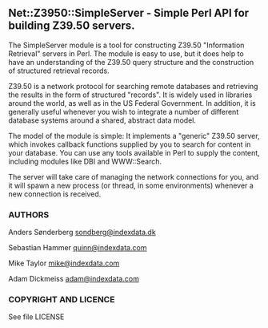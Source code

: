 ## Net::Z3950::SimpleServer - Simple Perl API for building Z39.50 servers.

The SimpleServer module is a tool for constructing Z39.50 "Information
Retrieval" servers in Perl. The module is easy to use, but it does
help to have an understanding of the Z39.50 query structure and the
construction of structured retrieval records.

Z39.50 is a network protocol for searching remote databases and
retrieving the results in the form of structured "records". It is
widely used in libraries around the world, as well as in the US
Federal Government. In addition, it is generally useful whenever you
wish to integrate a number of different database systems around a
shared, abstract data model.

The model of the module is simple: It implements a "generic" Z39.50
server, which invokes callback functions supplied by you to search for
content in your database. You can use any tools available in Perl to
supply the content, including modules like DBI and WWW::Search.

The server will take care of managing the network connections for you,
and it will spawn a new process (or thread, in some environments)
whenever a new connection is received.

### AUTHORS

 Anders Sønderberg <sondberg@indexdata.dk>

 Sebastian Hammer <quinn@indexdata.com>

 Mike Taylor <mike@indexdata.com>

 Adam Dickmeiss <adam@indexdata.com>

### COPYRIGHT AND LICENCE

See file LICENSE

